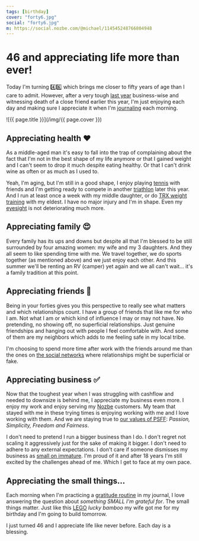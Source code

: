 ```yaml
---
tags: [birthday]
cover: "forty6.jpg"
social: "forty6.jpg"
m: https://social.nozbe.com/@michael/114545248766804948
---
```


# 46 and appreciating life more than ever!

Today I'm turning 4️⃣6️⃣ which brings me closer to fifty years of age than I care to admit. However, after a very tough [last year](/2024) business-wise and witnessing death of a close friend earlier this year, I'm just enjoying each day and making sure I appreciate it when I'm [journaling](/journal4) each morning.

<!--More-->

![{{ page.title }}](/img/{{ page.cover }})

## Appreciating health ❤️

As a middle-aged man it's easy to fall into the trap of complaining about the fact that I'm not in the best shape of my life anymore or that I gained weight and I can't seem to drop it much despite eating healthy. Or that I can't drink wine as often or as much as I used to.

Yeah, I'm aging, but I'm still in a good shape, I enjoy playing [tennis](/tennis) with friends and I'm getting ready to compete in another [triathlon](/tri15) later this year. And I run at least once a week with my middle daughter, or do [TRX weight training](/fitness-for-busy-professionals-productive-show-36/) with my eldest. I have no major injury and I'm in shape. Even my [eyesight](/glasses) is not deteriorating much more.

## Appreciating family 😍

Every family has its ups and downs but despite all that I'm blessed to be still surrounded by four amazing women: my wife and my 3 daughters. And they all seem to like spending time with me. We travel together, we do sports together (as mentioned above) and we just enjoy each other. And this summer we'll be renting an RV (camper) yet again and we all can't wait… it's a family tradition at this point.

## Appreciating friends 🤝

Being in your forties gives you this perspective to really see what matters and which relationships count. I have a group of friends that like me for who I am. Not what I am or which kind of influence I may or may not have. No pretending, no showing off, no superficial relationships. Just genuine friendships and hanging out with people I feel comfortable with. And some of them are my neighbors which adds to me feeling safe in my local tribe.

I'm choosing to spend more time after work with the friends around me than the ones on [the social networks](/twitter/) where relationships might be superficial or fake.

## Appreciating business ✅

Now that the toughest year when I was struggling with cashflow and needed to downsize is behind me, I appreciate my business even more. I enjoy my work and enjoy serving my [Nozbe][n] customers. My team that stayed with me in these trying times is enjoying working with me and I love working with them. And we are staying true to [our values of PSFF](/nozbe-values/): *Passion, Simplicity, Freedom and Fairness*.

I don't need to pretend I run a bigger business than I do. I don't regret not scaling it aggressively just for the sake of making it bigger. I don't need to adhere to any external expectations. I don't care if someone dismisses my business as [small on immature](/immature/). I'm proud of it and after 18 years I'm still excited by the challenges ahead of me. Which I get to face at my own pace.

## Appreciating the small things…

Each morning when I'm practicing a [gratitude routine](/journal4/) in my journal, I love answering the question about *something SMALL I'm grateful for*. The small things matter. Just like this [LEGO](/lego/) *lucky bamboo* my wife got me for my birthday and I'm going to build tomorrow.

I just turned 46 and I appreciate life like never before. Each day is a blessing.

[n]: https://michael.gratis/nozbe
[np]: https://michael.gratis/nozbepersonal